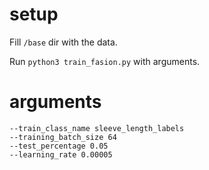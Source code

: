 # setup

Fill `/base` dir with the data.

Run `python3 train_fasion.py` with arguments.

# arguments

```
--train_class_name sleeve_length_labels
--training_batch_size 64
--test_percentage 0.05
--learning_rate 0.00005
```

